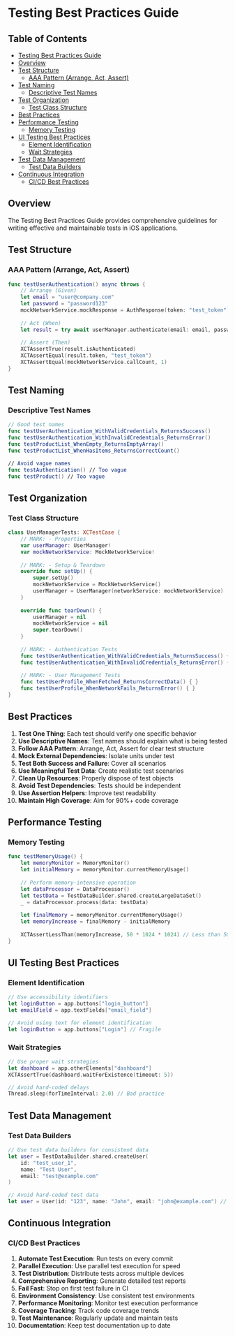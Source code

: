 # Testing Best Practices Guide

<!-- TOC START -->
## Table of Contents
- [Testing Best Practices Guide](#testing-best-practices-guide)
- [Overview](#overview)
- [Test Structure](#test-structure)
  - [AAA Pattern (Arrange, Act, Assert)](#aaa-pattern-arrange-act-assert)
- [Test Naming](#test-naming)
  - [Descriptive Test Names](#descriptive-test-names)
- [Test Organization](#test-organization)
  - [Test Class Structure](#test-class-structure)
- [Best Practices](#best-practices)
- [Performance Testing](#performance-testing)
  - [Memory Testing](#memory-testing)
- [UI Testing Best Practices](#ui-testing-best-practices)
  - [Element Identification](#element-identification)
  - [Wait Strategies](#wait-strategies)
- [Test Data Management](#test-data-management)
  - [Test Data Builders](#test-data-builders)
- [Continuous Integration](#continuous-integration)
  - [CI/CD Best Practices](#cicd-best-practices)
<!-- TOC END -->


## Overview

The Testing Best Practices Guide provides comprehensive guidelines for writing effective and maintainable tests in iOS applications.

## Test Structure

### AAA Pattern (Arrange, Act, Assert)

```swift
func testUserAuthentication() async throws {
    // Arrange (Given)
    let email = "user@company.com"
    let password = "password123"
    mockNetworkService.mockResponse = AuthResponse(token: "test_token")
    
    // Act (When)
    let result = try await userManager.authenticate(email: email, password: password)
    
    // Assert (Then)
    XCTAssertTrue(result.isAuthenticated)
    XCTAssertEqual(result.token, "test_token")
    XCTAssertEqual(mockNetworkService.callCount, 1)
}
```

## Test Naming

### Descriptive Test Names

```swift
// Good test names
func testUserAuthentication_WithValidCredentials_ReturnsSuccess()
func testUserAuthentication_WithInvalidCredentials_ReturnsError()
func testProductList_WhenEmpty_ReturnsEmptyArray()
func testProductList_WhenHasItems_ReturnsCorrectCount()

// Avoid vague names
func testAuthentication() // Too vague
func testProduct() // Too vague
```

## Test Organization

### Test Class Structure

```swift
class UserManagerTests: XCTestCase {
    // MARK: - Properties
    var userManager: UserManager!
    var mockNetworkService: MockNetworkService!
    
    // MARK: - Setup & Teardown
    override func setUp() {
        super.setUp()
        mockNetworkService = MockNetworkService()
        userManager = UserManager(networkService: mockNetworkService)
    }
    
    override func tearDown() {
        userManager = nil
        mockNetworkService = nil
        super.tearDown()
    }
    
    // MARK: - Authentication Tests
    func testUserAuthentication_WithValidCredentials_ReturnsSuccess() { }
    func testUserAuthentication_WithInvalidCredentials_ReturnsError() { }
    
    // MARK: - User Management Tests
    func testUserProfile_WhenFetched_ReturnsCorrectData() { }
    func testUserProfile_WhenNetworkFails_ReturnsError() { }
}
```

## Best Practices

1. **Test One Thing**: Each test should verify one specific behavior
2. **Use Descriptive Names**: Test names should explain what is being tested
3. **Follow AAA Pattern**: Arrange, Act, Assert for clear test structure
4. **Mock External Dependencies**: Isolate units under test
5. **Test Both Success and Failure**: Cover all scenarios
6. **Use Meaningful Test Data**: Create realistic test scenarios
7. **Clean Up Resources**: Properly dispose of test objects
8. **Avoid Test Dependencies**: Tests should be independent
9. **Use Assertion Helpers**: Improve test readability
10. **Maintain High Coverage**: Aim for 90%+ code coverage

## Performance Testing

### Memory Testing

```swift
func testMemoryUsage() {
    let memoryMonitor = MemoryMonitor()
    let initialMemory = memoryMonitor.currentMemoryUsage()
    
    // Perform memory-intensive operation
    let dataProcessor = DataProcessor()
    let testData = TestDataBuilder.shared.createLargeDataSet()
    _ = dataProcessor.process(data: testData)
    
    let finalMemory = memoryMonitor.currentMemoryUsage()
    let memoryIncrease = finalMemory - initialMemory
    
    XCTAssertLessThan(memoryIncrease, 50 * 1024 * 1024) // Less than 50MB
}
```

## UI Testing Best Practices

### Element Identification

```swift
// Use accessibility identifiers
let loginButton = app.buttons["login_button"]
let emailField = app.textFields["email_field"]

// Avoid using text for element identification
let loginButton = app.buttons["Login"] // Fragile
```

### Wait Strategies

```swift
// Use proper wait strategies
let dashboard = app.otherElements["dashboard"]
XCTAssertTrue(dashboard.waitForExistence(timeout: 5))

// Avoid hard-coded delays
Thread.sleep(forTimeInterval: 2.0) // Bad practice
```

## Test Data Management

### Test Data Builders

```swift
// Use test data builders for consistent data
let user = TestDataBuilder.shared.createUser(
    id: "test_user_1",
    name: "Test User",
    email: "test@example.com"
)

// Avoid hard-coded test data
let user = User(id: "123", name: "John", email: "john@example.com") // Less flexible
```

## Continuous Integration

### CI/CD Best Practices

1. **Automate Test Execution**: Run tests on every commit
2. **Parallel Execution**: Use parallel test execution for speed
3. **Test Distribution**: Distribute tests across multiple devices
4. **Comprehensive Reporting**: Generate detailed test reports
5. **Fail Fast**: Stop on first test failure in CI
6. **Environment Consistency**: Use consistent test environments
7. **Performance Monitoring**: Monitor test execution performance
8. **Coverage Tracking**: Track code coverage trends
9. **Test Maintenance**: Regularly update and maintain tests
10. **Documentation**: Keep test documentation up to date
